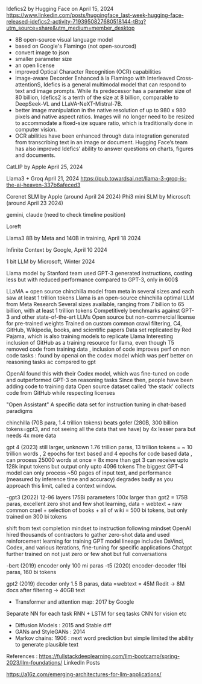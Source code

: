 
Idefics2 by Hugging Face on April 15, 2024
https://www.linkedin.com/posts/huggingface_last-week-hugging-face-released-idefics2-activity-7193950827680518144-tBtq?utm_source=share&utm_medium=member_desktop
- 8B open-source visual language model
- based on Google's Flamingo (not open-sourced)
- convert image to json
- smaller parameter size
- an open license
- improved Optical Character Recognition (OCR) capabilities
- Image-aware Decorder Enhanced à la Flamingo with Interleaved Cross-attentionS, Idefics is a general multimodal model that can respond to text and image prompts. While its predecessor has a parameter size of 80 billion, Idefics2 is a tenth of the size at 8 billion, comparable to DeepSeek-VL and LLaVA-NeXT-Mistral-7B.
- better image manipulation in the native resolution of up to 980 x 980 pixels and native aspect ratios. Images will no longer need to be resized to accommodate a fixed-size square ratio, which is traditionally done in computer vision.
- OCR abilities have been enhanced through data integration generated from transcribing text in an image or document. Hugging Face’s team has also improved Idefics’ ability to answer questions on charts, figures and documents.



CatLIP by Apple April 25, 2024

Llama3 + Groq April 21, 2024 
https://pub.towardsai.net/llama-3-groq-is-the-ai-heaven-337b6afeced3 


Corenet SLM by Apple   (around April 24 2024)
Phi3 mini SLM by Microsoft (around April 23 2024)

gemini, claude (need to check timeline position)

Loreft 

Llama3 8B by Meta and 140B in training, April 18 2024

Infinite Context by Google, April 10 2024

1 bit LLM by Microsoft, Winter 2024

Llama model by Stanford team used GPT-3 generated instructions, costing less but with reduced performance compared to GPT-3, only in 600$


LLaMA = open source chinchilla model from meta in several sizes and each saw at least 1 trillion tokens 
Llama is an open-source chinchilla optimal LLM from Meta Research
Several sizes available, ranging from 7 billion to 65 billion, with at least 1 trillion tokens
Competitively benchmarks against GPT-3 and other state-of-the-art LLMs
Open source but non-commercial license for pre-trained weights
Trained on custom common crawl filtering, C4, GitHub, Wikipedia, books, and scientific papers
Data set replicated by Red Pajama, which is also training models to replicate Llama
Interesting inclusion of GitHub as a training resource for llama, even though  T5 removed code from training data , inclusion of code improves perf on non code tasks : found by openai on the codex model which was perf better on reasoning tasks ac compsred to gpt 

OpenAI found this with their Codex model, which was fine-tuned on code and outperformed GPT-3 on reasoning tasks
Since then, people have been adding code to training data
Open source dataset called 'the stack' collects code from GitHub while respecting licenses

"Open Assistant" A specific data set for instruction tuning in chat-based paradigms


chinchilla (70B para, 1.4 trillion tokens) beats gofer (280B, 300 billion tokens=gpt3, and not seeing all the data that we have) by 4x lesser para but needs 4x more data 


gpt 4 (2023) still larger, unknown
1.76 trillion paras, 13 trillion tokens = ~ 10 trillion words , 2 epochs for text based and 4 epochs for code based data , can process 25000 words at once = 8x more than gpt 3
can receive upto 128k input tokens but output only upto 4096 tokens
The biggest GPT-4 model can only process ~50 pages of input text, and performance (measured by inference time and accuracy) degrades badly as you approach this limit, called a context window.


-gpt3 (2022) 12-96 layers 175Bi parameters
100x larger than gpt2 = 175B paras, excellent zero shot and few shot learning, data = webtext + raw common crael + selection of books + all of wiki = 500 bi tokens, but only trained on 300 bi tokens 

shift from text completion mindset to instruction following mindset
OpenAI hired thousands of contractors to gather zero-shot data and used reinforcement learning for training
GPT model lineage includes DaVinci, Codex, and various iterations, fine-tuning for specific applications
Chatgpt further trained on not just zero or few shot but full conversations 


-bert (2019) encoder only 100 mi paras
-t5 (2020) encoder-decoder 11bi paras, 160 bi tokens


gpt2 (2019) decoder only 1.5 B paras, data =webtext =  45M Redit -> 8M docs after filtering -> 40GB text

-	Transformer and attention map: 2017 by Google

Separate NN for each task 
RNN + LSTM for seq tasks
CNN for vision
etc 

-	Diffusion Models : 2015 and Stable diff
-	GANs and StyleGANs : 2014
-	Markov chains: 1906 : next word prediction but simple limited the ability to generate plausible text

References : 
https://fullstackdeeplearning.com/llm-bootcamp/spring-2023/llm-foundations/
LinkedIn Posts

https://a16z.com/emerging-architectures-for-llm-applications/

